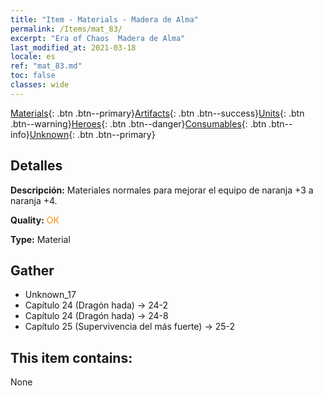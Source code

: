 ```yaml
---
title: "Item - Materials - Madera de Alma"
permalink: /Items/mat_83/
excerpt: "Era of Chaos  Madera de Alma"
last_modified_at: 2021-03-18
locale: es
ref: "mat_83.md"
toc: false
classes: wide
---
```

 [Materials](/es/Items/){: .btn .btn--primary}[Artifacts](/es/Items/Artifacts/){: .btn .btn--success}[Units](/es/Items/Units/){: .btn .btn--warning}[Heroes](/es/Items/Heroes/){: .btn .btn--danger}[Consumables](/es/Items/Consumables/){: .btn .btn--info}[Unknown](/es/Items/Unknown/){: .btn .btn--primary}

## Detalles
 **Descripción:** Materiales normales para mejorar el equipo de naranja +3 a naranja +4.

 **Quality:** <span style="color: #FF8C00">OK</span>

 **Type:** Material

## Gather

*    Unknown_17 
*    Capítulo 24 (Dragón hada) -> 24-2 
*    Capítulo 24 (Dragón hada) -> 24-8 
*    Capítulo 25 (Supervivencia del más fuerte) -> 25-2 

## This item contains:

  None

